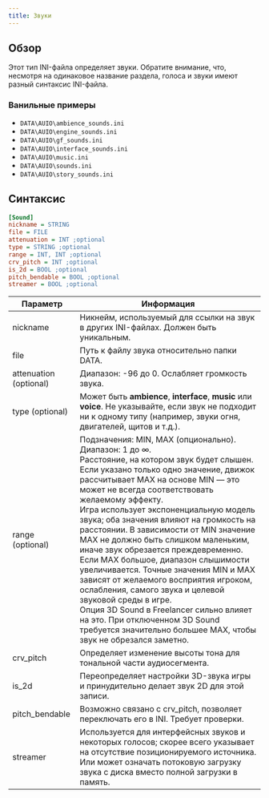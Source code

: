 ```yaml
---
title: Звуки
---
```


## Обзор

Этот тип INI-файла определяет звуки. Обратите внимание, что, несмотря на одинаковое название раздела, голоса и звуки имеют разный синтаксис INI-файла.

### Ванильные примеры

- `DATA\AUIO\ambience_sounds.ini`
- `DATA\AUIO\engine_sounds.ini`
- `DATA\AUIO\gf_sounds.ini`
- `DATA\AUIO\interface_sounds.ini`
- `DATA\AUIO\music.ini`
- `DATA\AUIO\sounds.ini`
- `DATA\AUIO\story_sounds.ini`

## Синтаксис

```ini
[Sound]
nickname = STRING
file = FILE
attenuation = INT ;optional
type = STRING ;optional
range = INT, INT ;optional
crv_pitch = INT ;optional
is_2d = BOOL ;optional
pitch_bendable = BOOL ;optional
streamer = BOOL ;optional
```

| Параметр               | Информация                                                                                                                                                                                                                                                                                                                                                                                                                                                                                                                                                                                                                                                                                                                                                                                   |
| ---------------------- | -------------------------------------------------------------------------------------------------------------------------------------------------------------------------------------------------------------------------------------------------------------------------------------------------------------------------------------------------------------------------------------------------------------------------------------------------------------------------------------------------------------------------------------------------------------------------------------------------------------------------------------------------------------------------------------------------------------------------------------------------------------------------------------------- |
| nickname               | Никнейм, используемый для ссылки на звук в других INI-файлах. Должен быть уникальным.                                                                                                                                                                                                                                                                                                                                                                                                                                                                                                                                                                                                                                                                                                        |
| file                   | Путь к файлу звука относительно папки DATA.                                                                                                                                                                                                                                                                                                                                                                                                                                                                                                                                                                                                                                                                                                                                                  |
| attenuation (optional) | Диапазон: -96 до 0. Ослабляет громкость звука.                                                                                                                                                                                                                                                                                                                                                                                                                                                                                                                                                                                                                                                                                                                                               |
| type (optional)        | Может быть **ambience**, **interface**, **music** или **voice**. Не указывайте, если звук не подходит ни к одному типу (например, звуки огня, двигателей, щитов и т.д.).                                                                                                                                                                                                                                                                                                                                                                                                                                                                                                                                                                                                                     |
| range (optional)       | Подзначения: MIN, MAX (опционально).<br/>Диапазон: 1 до ∞.<br/>Расстояние, на котором звук будет слышен. Если указано только одно значение, движок рассчитывает MAX на основе MIN — это может не всегда соответствовать желаемому эффекту.<br/>Игра использует экспоненциальную модель звука; оба значения влияют на громкость на расстоянии. В зависимости от MIN значение MAX не должно быть слишком маленьким, иначе звук обрезается преждевременно. Если MAX большое, диапазон слышимости увеличивается. Точные значения MIN и MAX зависят от желаемого восприятия игроком, ослабления, самого звука и целевой звуковой среды в игре.<br/>Опция 3D Sound в Freelancer сильно влияет на это. При отключенном 3D Sound требуется значительно большее MAX, чтобы звук не обрезался заметно. |
| crv_pitch              | Определяет изменение высоты тона для тональной части аудиосегмента.                                                                                                                                                                                                                                                                                                                                                                                                                                                                                                                                                                                                                                                                                                                          |
| is_2d                  | Переопределяет настройки 3D-звука игры и принудительно делает звук 2D для этой записи.                                                                                                                                                                                                                                                                                                                                                                                                                                                                                                                                                                                                                                                                                                       |
| pitch_bendable         | Возможно связано с crv_pitch, позволяет переключать его в INI. Требует проверки.                                                                                                                                                                                                                                                                                                                                                                                                                                                                                                                                                                                                                                                                                                             |
| streamer               | Используется для интерфейсных звуков и некоторых голосов; скорее всего указывает на отсутствие позиционируемого источника. Или может означать потоковую загрузку звука с диска вместо полной загрузки в память.                                                                                                                                                                                                                                                                                                                                                                                                                                                                                                                                                                              |
